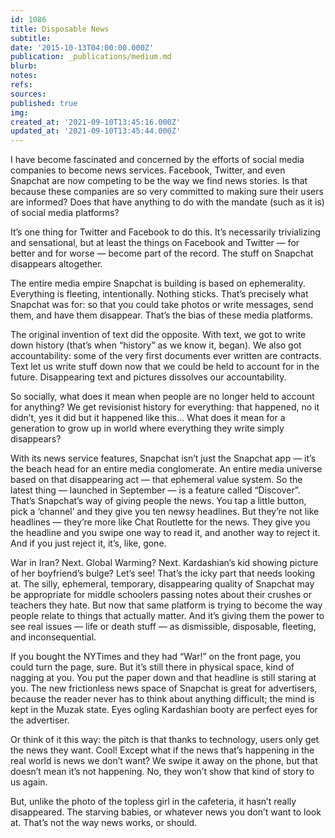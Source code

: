 ```yaml
---
id: 1086
title: Disposable News
subtitle: 
date: '2015-10-13T04:00:00.000Z'
publication: _publications/medium.md
blurb: 
notes: 
refs: 
sources: 
published: true
img: 
created_at: '2021-09-10T13:45:16.000Z'
updated_at: '2021-09-10T13:45:44.000Z'
---
```

I have become fascinated and concerned by the efforts of social media companies to become news services. Facebook, Twitter, and even Snapchat are now competing to be the way we find news stories. Is that because these companies are so very committed to making sure their users are informed? Does that have anything to do with the mandate (such as it is) of social media platforms?

It’s one thing for Twitter and Facebook to do this. It’s necessarily trivializing and sensational, but at least the things on Facebook and Twitter — for better and for worse — become part of the record. The stuff on Snapchat disappears altogether.

The entire media empire Snapchat is building is based on ephemerality. Everything is fleeting, intentionally. Nothing sticks. That’s precisely what Snapchat was for: so that you could take photos or write messages, send them, and have them disappear. That’s the bias of these media platforms.

The original invention of text did the opposite. With text, we got to write down history (that’s when “history” as we know it, began). We also got accountability: some of the very first documents ever written are contracts. Text let us write stuff down now that we could be held to account for in the future. Disappearing text and pictures dissolves our accountability.

So socially, what does it mean when people are no longer held to account for anything? We get revisionist history for everything: that happened, no it didn’t, yes it did but it happened like this… What does it mean for a generation to grow up in world where everything they write simply disappears?

With its news service features, Snapchat isn’t just the Snapchat app — it’s the beach head for an entire media conglomerate. An entire media universe based on that disappearing act — that ephemeral value system. So the latest thing — launched in September — is a feature called “Discover”. That’s Snapchat’s way of giving people the news. You tap a little button, pick a ‘channel’ and they give you ten newsy headlines. But they’re not like headlines — they’re more like Chat Routlette for the news. They give you the headline and you swipe one way to read it, and another way to reject it. And if you just reject it, it’s, like, gone.

War in Iran? Next. Global Warming? Next. Kardashian’s kid showing picture of her boyfriend’s bulge? Let’s see!
That’s the icky part that needs looking at. The silly, ephemeral, temporary, disappearing quality of Snapchat may be appropriate for middle schoolers passing notes about their crushes or teachers they hate. But now that same platform is trying to become the way people relate to things that actually matter. And it’s giving them the power to see real issues — life or death stuff — as dismissible, disposable, fleeting, and inconsequential.

If you bought the NYTimes and they had “War!” on the front page, you could turn the page, sure. But it’s still there in physical space, kind of nagging at you. You put the paper down and that headline is still staring at you.
The new frictionless news space of Snapchat is great for advertisers, because the reader never has to think about anything difficult; the mind is kept in the Muzak state. Eyes ogling Kardashian booty are perfect eyes for the advertiser.

Or think of it this way: the pitch is that thanks to technology, users only get the news they want. Cool! Except what if the news that’s happening in the real world is news we don’t want? We swipe it away on the phone, but that doesn’t mean it’s not happening. No, they won’t show that kind of story to us again.

But, unlike the photo of the topless girl in the cafeteria, it hasn’t really disappeared. The starving babies, or whatever news you don’t want to look at. That’s not the way news works, or should.

